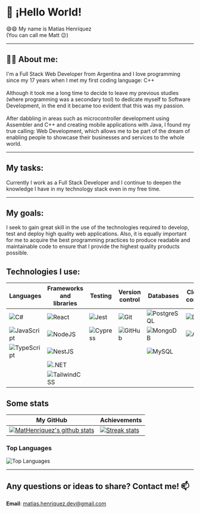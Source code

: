 # 👋 ¡Hello World!<br />

😄😄 My name is Matías Henríquez<br />
(You can call me Matt 😉)
<hr />

## 💬💬  About me:<br />
I'm a Full Stack Web Developer from Argentina and I love programming since my 17 years when I met my first coding language: C++ <br /> <br />
Although it took me a long time to decide to leave my previous studies (where programming was a secondary tool) to dedicate myself to Software Development, in the end it became too evident that this was my passion. <br /> <br />
After dabbling in areas such as microcontroller development using Assembler and C++ and creating mobile applications with Java, I found my true calling: Web Development, which allows me to be part of the dream of enabling people to showcase their businesses and services to the whole world.

<hr />

## My tasks: <br />
Currently I work as a Full Stack Developer and I continue to deepen the knowledge I have in my technology stack even in my free time.

<hr />

## My goals: <br />
I seek to gain great skill in the use of the technologies required to develop, test and deploy high quality web applications. Also, it is equally important for me to acquire the best programming practices to produce readable and maintainable code to ensure that I provide the highest quality products possible.

## Technologies I use:

| Languages | Frameworks and libraries | Testing | Version control | Databases | Cloud and containers | Tools |
|---|---|---|---|---|---|---|
| ![C#](https://img.shields.io/badge/csharp-%23007ACC.svg?style=for-the-badge&logo=csharp&logoColor=white) | ![React](https://img.shields.io/badge/react-%2320232a.svg?style=for-the-badge&logo=react&logoColor=%2361DAFB) | ![Jest](https://img.shields.io/badge/jest-%23c21325.svg?style=for-the-badge&logo=jest&logoColor=white) | ![Git](https://img.shields.io/badge/git-%23F05033.svg?style=for-the-badge&logo=git&logoColor=white) | ![PostgreSQL](https://img.shields.io/badge/postgres-%23316192.svg?style=for-the-badge&logo=postgresql&logoColor=white) | ![Docker](https://img.shields.io/badge/docker-%230db7ed.svg?style=for-the-badge&logo=docker&logoColor=white) | ![Postman](https://img.shields.io/badge/Postman-FF6C37?style=for-the-badge&logo=postman&logoColor=white) |
| ![JavaScript](https://img.shields.io/badge/javascript-%23323330.svg?style=for-the-badge&logo=javascript&logoColor=%23F7DF1E) | ![NodeJS](https://img.shields.io/badge/node.js-6DA55F?style=for-the-badge&logo=node.js&logoColor=white) | ![Cypress](https://img.shields.io/badge/cypress-%2300b7c2.svg?style=for-the-badge&logo=cypress&logoColor=white) | ![GitHub](https://img.shields.io/badge/github-%23121011.svg?style=for-the-badge&logo=github&logoColor=white) | ![MongoDB](https://img.shields.io/badge/MongoDB-%234ea94b.svg?style=for-the-badge&logo=mongodb&logoColor=white) |  ![Azure](https://img.shields.io/badge/azure-%230078d4.svg?style=for-the-badge&logo=azure&logoColor=white) |
| ![TypeScript](https://img.shields.io/badge/typescript-%23007ACC.svg?style=for-the-badge&logo=typescript&logoColor=white) | ![NestJS](https://img.shields.io/badge/nestjs-%23E94E41.svg?style=for-the-badge&logo=nestjs&logoColor=white) | | | ![MySQL](https://img.shields.io/badge/mysql-%2300f.svg?style=for-the-badge&logo=mysql&logoColor=white) |
|  | ![.NET](https://img.shields.io/badge/.net-blue?style=for-the-badge&logo=.net&logoColor=white) |
|  | ![TailwindCSS](https://img.shields.io/badge/tailwindcss-%2338B2AC.svg?style=for-the-badge&logo=tailwind-css&logoColor=white) |

## Some stats

| My GitHub | Achievements |
|---|---|
| [![MatHenriquez's github stats](https://github-readme-stats.vercel.app/api?username=MatHenriquez&show_icons=true&title_color=fff&icon_color=79ff97&text_color=9f9f9f&bg_color=151515)](https://github.com/MatHenriquez) | [![Streak stats](https://github-readme-streak-stats.herokuapp.com/?user=MatHenriquez&theme=dark)](https://github.com/MatHenriquez) | 

### Top Languages
![Top Languages](https://github-readme-stats.vercel.app/api/top-langs/?username=MatHenriquez&show_icons=true&title_color=fff&icon_color=79ff97&text_color=9f9f9f&bg_color=151515) 

<hr>

## Any questions or ideas to share? Contact me! 📫 

**Email**: matias.henriquez.dev@gmail.com <br />
